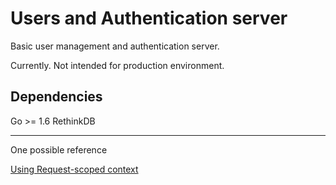 # Users and Authentication server

Basic user management and authentication server.

Currently. Not intended for production environment.

## Dependencies
Go >= 1.6
RethinkDB

---

One possible reference

[Using Request-scoped context](http://www.alexedwards.net/blog/organising-database-access)

